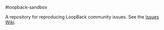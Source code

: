 #loopback-sandbox

A repository for reproducing LoopBack community issues. See the
[Issues Wiki][wiki-issues].

[wiki-issues]: https://github.com/strongloop/loopback/wiki/Issues
